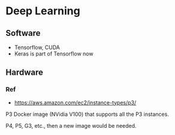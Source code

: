 # Deep Learning

## Software

* Tensorflow, CUDA
* Keras is part of Tensorflow now

## Hardware

### Ref

* https://aws.amazon.com/ec2/instance-types/p3/

P3 Docker image (NVidia V100) that supports all the P3 instances.

P4, P5, G3, etc., then a new image would be needed.